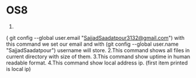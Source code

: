# OS8
1.
( git config --global user.email "SajjadSaadatpour3132@gmail.com")  with this command we set our email
and with (git config --global user.name "SajjadSaadatpour") username will store.
2.This command shows all files in current directory with size of them.
3.This command show uptime in human readable format.
4.This command show local address ip. (first item printed is local ip)